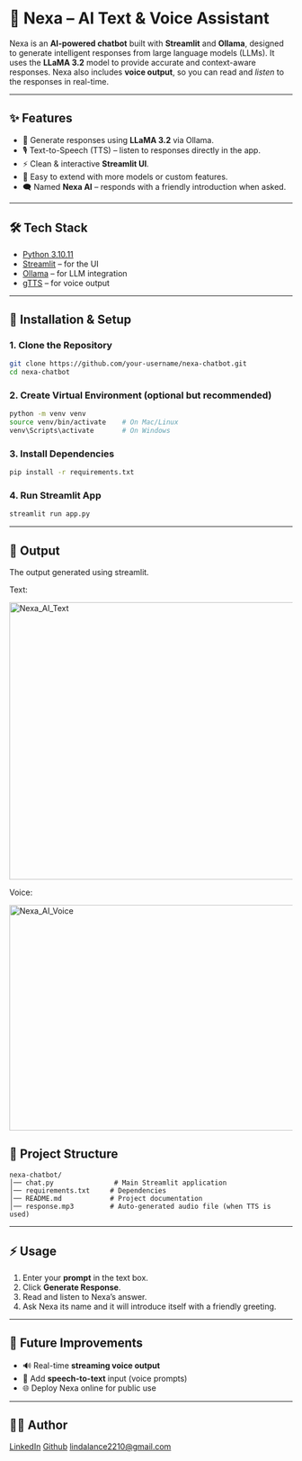 # 🤖 Nexa – AI Text & Voice Assistant

Nexa is an **AI-powered chatbot** built with **Streamlit** and **Ollama**, designed to generate intelligent responses from large language models (LLMs).
It uses the **LLaMA 3.2** model to provide accurate and context-aware responses. Nexa also includes **voice output**, so you can read and *listen* to the responses in real-time.

---

## ✨ Features

* 📝 Generate responses using **LLaMA 3.2** via Ollama.
* 🎙️ Text-to-Speech (TTS) – listen to responses directly in the app.
* ⚡ Clean & interactive **Streamlit UI**.
* 🔄 Easy to extend with more models or custom features.
* 🗨️ Named **Nexa AI** – responds with a friendly introduction when asked.

---

## 🛠️ Tech Stack

* [Python 3.10.11](https://www.python.org/)
* [Streamlit](https://streamlit.io/) – for the UI
* [Ollama](https://ollama.ai/) – for LLM integration
* [gTTS](https://pypi.org/project/gTTS/) – for voice output

---

## 🚀 Installation & Setup

### 1. Clone the Repository

```bash
git clone https://github.com/your-username/nexa-chatbot.git
cd nexa-chatbot
```

### 2. Create Virtual Environment (optional but recommended)

```bash
python -m venv venv
source venv/bin/activate    # On Mac/Linux
venv\Scripts\activate       # On Windows
```

### 3. Install Dependencies

```bash
pip install -r requirements.txt
```

### 4. Run Streamlit App

```bash
streamlit run app.py
```

---

## 🎯 Output

The output generated using streamlit.

Text:

<img width="794" height="493" alt="Nexa_AI_Text" src="https://github.com/user-attachments/assets/f4e98dc5-c2fd-4168-8eb3-bf6ae023fe29" />

Voice:

<img width="799" height="401" alt="Nexa_AI_Voice" src="https://github.com/user-attachments/assets/7baf7a1d-0183-4907-94d2-a4454d666abb" />


## 📂 Project Structure

```
nexa-chatbot/
│── chat.py               # Main Streamlit application
│── requirements.txt     # Dependencies
│── README.md            # Project documentation
│── response.mp3         # Auto-generated audio file (when TTS is used)
```

---

## ⚡ Usage

1. Enter your **prompt** in the text box.
2. Click **Generate Response**.
3. Read and listen to Nexa’s answer.
4. Ask Nexa its name and it will introduce itself with a friendly greeting.

---

## 🔮 Future Improvements

* 🔊 Real-time **streaming voice output**
* 🎤 Add **speech-to-text** input (voice prompts)
* 🌐 Deploy Nexa online for public use

---

## 👩‍💻 Author

[LinkedIn](https://www.linkedin.com/in/linda--lance/)
[Github](https://github.com/Linda-Lance)
lindalance2210@gmail.com
